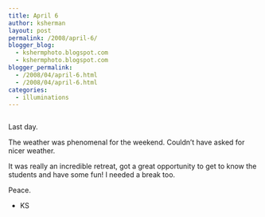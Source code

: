 ```yaml
---
title: April 6
author: ksherman
layout: post
permalink: /2008/april-6/
blogger_blog:
  - kshermphoto.blogspot.com
  - kshermphoto.blogspot.com
blogger_permalink:
  - /2008/04/april-6.html
  - /2008/04/april-6.html
categories:
  - illuminations
---
```

<a onblur="try {parent.deselectBloggerImageGracefully();} catch(e) {}" href="http://2.bp.blogspot.com/_HTtVcKQt9f8/R_o9jcXcmGI/AAAAAAAAAXU/HN2OwlrtvEc/s1600-h/April+6-1.jpg"><img style="cursor: pointer;" src="http://2.bp.blogspot.com/_HTtVcKQt9f8/R_o9jcXcmGI/AAAAAAAAAXU/HN2OwlrtvEc/s400/April+6-1.jpg" alt="" id="BLOGGER_PHOTO_ID_5186525599989799010" border="0" /></a>

Last day.

The weather was phenomenal for the weekend. Couldn&#8217;t have asked for nicer weather.

It was really an incredible retreat, got a great opportunity to get to know the students and have some fun! I needed a break too.

Peace.  
- KS